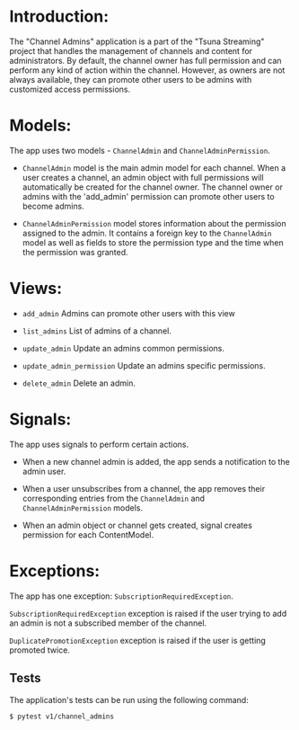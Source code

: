 # Introduction:
The "Channel Admins" application is a part of the "Tsuna Streaming" project that handles the management of channels and content for administrators. By default, the channel owner has full permission and can perform any kind of action within the channel. However, as owners are not always available, they can promote other users to be admins with customized access permissions.

# Models:
The app uses two models - `ChannelAdmin` and `ChannelAdminPermission`. 

- `ChannelAdmin` model is the main admin model for each channel. When a user creates a channel, an admin object with full permissions will automatically be created for the channel owner. The channel owner or admins with the 'add_admin' permission can promote other users to become admins.

- `ChannelAdminPermission` model stores information about the permission assigned to the admin. It contains a foreign key to the `ChannelAdmin` model as well as fields to store the permission type and the time when the permission was granted.

# Views:
- `add_admin` Admins can promote other users with this view

- `list_admins` List of admins of a channel.

- `update_admin` Update an admins common permissions.

- `update_admin_permission` Update an admins specific permissions.

- `delete_admin` Delete an admin.

# Signals:
The app uses signals to perform certain actions. 

- When a new channel admin is added, the app sends a notification to the admin user. 

- When a user unsubscribes from a channel, the app removes their corresponding entries from the `ChannelAdmin` and `ChannelAdminPermission` models.

- When an admin object or channel gets created, signal creates permission for each ContentModel.

# Exceptions:
The app has one exception: `SubscriptionRequiredException`.

`SubscriptionRequiredException` exception is raised if the user trying to add an admin is not a subscribed member of the channel.

`DuplicatePromotionException` exception is raised if the user is getting promoted twice.

## Tests
The application's tests can be run using the following command: 

```
$ pytest v1/channel_admins
```